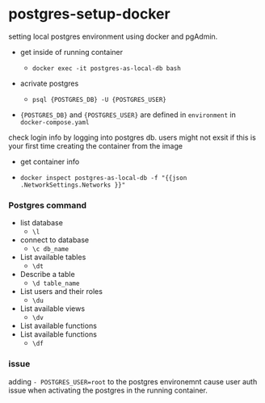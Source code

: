 
#  postgres-setup-docker



setting local postgres environment using docker and pgAdmin.

- get inside of running container
	-  `docker exec -it postgres-as-local-db bash`

- acrivate postgres
	- `psql {POSTGRES_DB} -U {POSTGRES_USER}`
-  `{POSTGRES_DB}` and `{POSTGRES_USER}` are defined in `environment` in `docker-compose.yaml`

  
check login info by logging into postgres db. users might not exsit if this is your first time creating the container from the image
 
- get container info

-  `docker inspect postgres-as-local-db -f "{{json .NetworkSettings.Networks }}"`

  
###  Postgres command

- list database 
	-  `\l`
- connect to database 
	-  `\c db_name`  
 - List available tables
	-  `\dt`  
 - Describe a table
	-  `\d table_name`  
 - List users and their roles
	-  `\du`  
 - List available views
	-  `\dv`  
 -  List available functions
- List available functions
	-  `\df`

###  issue

adding `- POSTGRES_USER=root` to the postgres environemnt cause user auth issue when activating the postgres in the running container.
